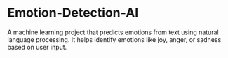 # Emotion-Detection-AI
 A machine learning project that predicts emotions from text using natural language processing. It helps identify emotions like joy, anger, or sadness based on user input.
